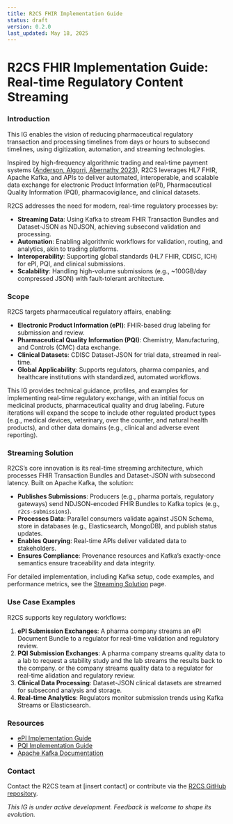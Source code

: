 ```yaml
---
title: R2CS FHIR Implementation Guide
status: draft
version: 0.2.0
last_updated: May 18, 2025
---
```


# R2CS FHIR Implementation Guide: Real-time Regulatory Content Streaming

### Introduction

This IG enables the vision of reducing pharmaceutical regulatory transaction and processing timelines from days or hours to subsecond timelines, using digitization, automation, and streaming technologies.

Inspired by high-frequency algorithmic trading and real-time payment systems ([Anderson, Algorri, Abernathy 2023](https://pubmed.ncbi.nlm.nih.gov/37619807/)), R2CS leverages HL7 FHIR, Apache Kafka, and APIs to deliver automated, interoperable, and scalable data exchange for electronic Product Information (ePI), Pharmaceutical Quality Information (PQI), pharmacovigilance, and clinical datasets.

R2CS addresses the need for modern, real-time regulatory processes by:
- **Streaming Data**: Using Kafka to stream FHIR Transaction Bundles and Dataset-JSON as NDJSON, achieving subsecond validation and processing.
- **Automation**: Enabling algorithmic workflows for validation, routing, and analytics, akin to trading platforms.
- **Interoperability**: Supporting global standards (HL7 FHIR, CDISC, ICH) for ePI, PQI, and clinical submissions.
- **Scalability**: Handling high-volume submissions (e.g., ~100GB/day compressed JSON) with fault-tolerant architecture.

### Scope

R2CS targets pharmaceutical regulatory affairs, enabling:
- **Electronic Product Information (ePI)**: FHIR-based drug labeling for submission and review.
- **Pharmaceutical Quality Information (PQI)**: Chemistry, Manufacturing, and Controls (CMC) data exchange.
- **Clinical Datasets**: CDISC Dataset-JSON for trial data, streamed in real-time.
- **Global Applicability**: Supports regulators, pharma companies, and healthcare institutions with standardized, automated workflows.

This IG provides technical guidance, profiles, and examples for implementing real-time regulatory exchange, with an intitial focus on medicinal products, pharmaceutical quality and drug labeling. Future iterations will expand the scope to include other regulated product types (e.g., medical devices, veterinary, over the counter, and natural health products), and other data domains (e.g., clinical and adverse event reporting).

### Streaming Solution

R2CS’s core innovation is its real-time streaming architecture, which processes FHIR Transaction Bundles and Dataset-JSON with subsecond latency. Built on Apache Kafka, the solution:
- **Publishes Submissions**: Producers (e.g., pharma portals, regulatory gateways) send NDJSON-encoded FHIR Bundles to Kafka topics (e.g., `r2cs-submissions`).
- **Processes Data**: Parallel consumers validate against JSON Schema, store in databases (e.g., Elasticsearch, MongoDB), and publish status updates.
- **Enables Querying**: Real-time APIs deliver validated data to stakeholders.
- **Ensures Compliance**: Provenance resources and Kafka’s exactly-once semantics ensure traceability and data integrity.

For detailed implementation, including Kafka setup, code examples, and performance metrics, see the [Streaming Solution](streaming.html) page.

### Use Case Examples

R2CS supports key regulatory workflows:
1. **ePI Submission Exchanges**: A pharma company streams an ePI Document Bundle to a regulator for real-time validation and regulatory review.
2. **PQI Submission Exchanges**: A pharma company streams quality data to a lab to request a stability study and the lab streams the results back to the company. or the company streams quality data to a regulator for real-time  alidation and regulatory review.
3. **Clinical Data Processing**: Dataset-JSON clinical datasets are streamed for subsecond analysis and storage.
4. **Real-time Analytics**: Regulators monitor submission trends using Kafka Streams or Elasticsearch.

### Resources

- [ePI Implementation Guide](https://build.fhir.org/ig/HL7/emedicinal-product-info/)
- [PQI Implementation Guide](https://build.fhir.org/ig/HL7/uv-dx-pq/)
- [Apache Kafka Documentation](https://kafka.apache.org/)

### Contact

Contact the R2CS team at [insert contact] or contribute via the [R2CS GitHub repository]([https://github.com/cander2/recon-ig/]).

*This IG is under active development. Feedback is welcome to shape its evolution.*